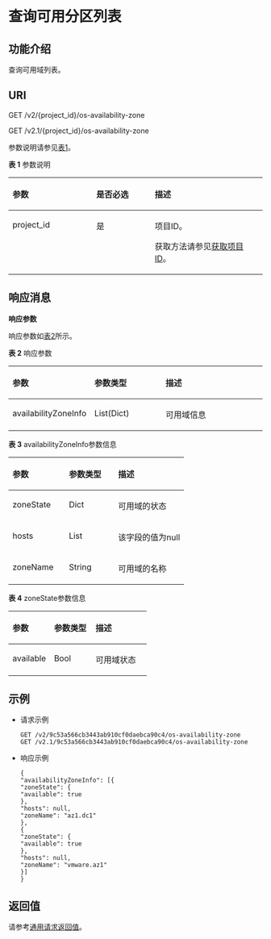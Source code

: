 # 查询可用分区列表<a name="ZH-CN_TOPIC_0065817728"></a>

## 功能介绍<a name="zh-cn_topic_0057973206_section60955817"></a>

查询可用域列表。

## URI<a name="zh-cn_topic_0057973206_section11731442"></a>

GET /v2/\{project\_id\}/os-availability-zone

GET /v2.1/\{project\_id\}/os-availability-zone

参数说明请参见[表1](#zh-cn_topic_0057973206_table2814978410562)。

**表 1**  参数说明

<a name="zh-cn_topic_0057973206_table2814978410562"></a>
<table><thead align="left"><tr id="zh-cn_topic_0057973206_row4149654710562"><th class="cellrowborder" valign="top" width="33%" id="mcps1.2.4.1.1"><p id="p5187119"><a name="p5187119"></a><a name="p5187119"></a>参数</p>
</th>
<th class="cellrowborder" valign="top" width="23%" id="mcps1.2.4.1.2"><p id="p17503500"><a name="p17503500"></a><a name="p17503500"></a>是否必选</p>
</th>
<th class="cellrowborder" valign="top" width="44%" id="mcps1.2.4.1.3"><p id="p8497414"><a name="p8497414"></a><a name="p8497414"></a>描述</p>
</th>
</tr>
</thead>
<tbody><tr id="zh-cn_topic_0057973206_row3491217610562"><td class="cellrowborder" valign="top" width="33%" headers="mcps1.2.4.1.1 "><p id="zh-cn_topic_0057973206_p931403110562"><a name="zh-cn_topic_0057973206_p931403110562"></a><a name="zh-cn_topic_0057973206_p931403110562"></a>project_id</p>
</td>
<td class="cellrowborder" valign="top" width="23%" headers="mcps1.2.4.1.2 "><p id="zh-cn_topic_0057973206_p1623904210562"><a name="zh-cn_topic_0057973206_p1623904210562"></a><a name="zh-cn_topic_0057973206_p1623904210562"></a>是</p>
</td>
<td class="cellrowborder" valign="top" width="44%" headers="mcps1.2.4.1.3 "><p id="p37593705"><a name="p37593705"></a><a name="p37593705"></a>项目ID。</p>
<p id="p1180512217438"><a name="p1180512217438"></a><a name="p1180512217438"></a>获取方法请参见<a href="获取项目ID.md">获取项目ID</a>。</p>
</td>
</tr>
</tbody>
</table>

## 响应消息<a name="zh-cn_topic_0057973206_section63234676"></a>

**响应参数**

响应参数如[表2](#zh-cn_topic_0057973206_table34970028)所示。

**表 2**  响应参数

<a name="zh-cn_topic_0057973206_table34970028"></a>
<table><thead align="left"><tr id="zh-cn_topic_0057973206_row39112085"><th class="cellrowborder" valign="top" width="32.12678732126787%" id="mcps1.2.4.1.1"><p id="zh-cn_topic_0057972670_p57733603"><a name="zh-cn_topic_0057972670_p57733603"></a><a name="zh-cn_topic_0057972670_p57733603"></a>参数</p>
</th>
<th class="cellrowborder" valign="top" width="28.057194280571945%" id="mcps1.2.4.1.2"><p id="zh-cn_topic_0057972670_p45910260"><a name="zh-cn_topic_0057972670_p45910260"></a><a name="zh-cn_topic_0057972670_p45910260"></a>参数类型</p>
</th>
<th class="cellrowborder" valign="top" width="39.81601839816019%" id="mcps1.2.4.1.3"><p id="zh-cn_topic_0057972670_p32634650"><a name="zh-cn_topic_0057972670_p32634650"></a><a name="zh-cn_topic_0057972670_p32634650"></a>描述</p>
</th>
</tr>
</thead>
<tbody><tr id="zh-cn_topic_0057973206_row37957477"><td class="cellrowborder" valign="top" width="32.12678732126787%" headers="mcps1.2.4.1.1 "><p id="zh-cn_topic_0057973206_p54656798"><a name="zh-cn_topic_0057973206_p54656798"></a><a name="zh-cn_topic_0057973206_p54656798"></a>availabilityZoneInfo</p>
</td>
<td class="cellrowborder" valign="top" width="28.057194280571945%" headers="mcps1.2.4.1.2 "><p id="zh-cn_topic_0057973206_p65124552"><a name="zh-cn_topic_0057973206_p65124552"></a><a name="zh-cn_topic_0057973206_p65124552"></a>List(Dict)</p>
</td>
<td class="cellrowborder" valign="top" width="39.81601839816019%" headers="mcps1.2.4.1.3 "><p id="zh-cn_topic_0057973206_p54030"><a name="zh-cn_topic_0057973206_p54030"></a><a name="zh-cn_topic_0057973206_p54030"></a>可用域信息</p>
</td>
</tr>
</tbody>
</table>

**表 3**  availabilityZoneInfo参数信息

<a name="zh-cn_topic_0057973206_table4376441"></a>
<table><thead align="left"><tr id="zh-cn_topic_0057973206_row55834932"><th class="cellrowborder" valign="top" width="32.12678732126787%" id="mcps1.2.4.1.1"><p id="p044879102811"><a name="p044879102811"></a><a name="p044879102811"></a>参数</p>
</th>
<th class="cellrowborder" valign="top" width="28.057194280571945%" id="mcps1.2.4.1.2"><p id="p74488912281"><a name="p74488912281"></a><a name="p74488912281"></a>参数类型</p>
</th>
<th class="cellrowborder" valign="top" width="39.81601839816019%" id="mcps1.2.4.1.3"><p id="p846317913288"><a name="p846317913288"></a><a name="p846317913288"></a>描述</p>
</th>
</tr>
</thead>
<tbody><tr id="zh-cn_topic_0057973206_row62745414"><td class="cellrowborder" valign="top" width="32.12678732126787%" headers="mcps1.2.4.1.1 "><p id="zh-cn_topic_0057973206_p49213798"><a name="zh-cn_topic_0057973206_p49213798"></a><a name="zh-cn_topic_0057973206_p49213798"></a>zoneState</p>
</td>
<td class="cellrowborder" valign="top" width="28.057194280571945%" headers="mcps1.2.4.1.2 "><p id="zh-cn_topic_0057973206_p26894719"><a name="zh-cn_topic_0057973206_p26894719"></a><a name="zh-cn_topic_0057973206_p26894719"></a>Dict</p>
</td>
<td class="cellrowborder" valign="top" width="39.81601839816019%" headers="mcps1.2.4.1.3 "><p id="zh-cn_topic_0057973206_p27048633"><a name="zh-cn_topic_0057973206_p27048633"></a><a name="zh-cn_topic_0057973206_p27048633"></a>可用域的状态</p>
</td>
</tr>
<tr id="zh-cn_topic_0057973206_row42111108"><td class="cellrowborder" valign="top" width="32.12678732126787%" headers="mcps1.2.4.1.1 "><p id="zh-cn_topic_0057973206_p55556613"><a name="zh-cn_topic_0057973206_p55556613"></a><a name="zh-cn_topic_0057973206_p55556613"></a>hosts</p>
</td>
<td class="cellrowborder" valign="top" width="28.057194280571945%" headers="mcps1.2.4.1.2 "><p id="zh-cn_topic_0057973206_p3791843"><a name="zh-cn_topic_0057973206_p3791843"></a><a name="zh-cn_topic_0057973206_p3791843"></a>List</p>
</td>
<td class="cellrowborder" valign="top" width="39.81601839816019%" headers="mcps1.2.4.1.3 "><p id="zh-cn_topic_0057973206_p48006356"><a name="zh-cn_topic_0057973206_p48006356"></a><a name="zh-cn_topic_0057973206_p48006356"></a>该字段的值为null</p>
</td>
</tr>
<tr id="zh-cn_topic_0057973206_row29404023"><td class="cellrowborder" valign="top" width="32.12678732126787%" headers="mcps1.2.4.1.1 "><p id="zh-cn_topic_0057973206_p32915700"><a name="zh-cn_topic_0057973206_p32915700"></a><a name="zh-cn_topic_0057973206_p32915700"></a>zoneName</p>
</td>
<td class="cellrowborder" valign="top" width="28.057194280571945%" headers="mcps1.2.4.1.2 "><p id="zh-cn_topic_0057973206_p48926033"><a name="zh-cn_topic_0057973206_p48926033"></a><a name="zh-cn_topic_0057973206_p48926033"></a>String</p>
</td>
<td class="cellrowborder" valign="top" width="39.81601839816019%" headers="mcps1.2.4.1.3 "><p id="zh-cn_topic_0057973206_p22007756"><a name="zh-cn_topic_0057973206_p22007756"></a><a name="zh-cn_topic_0057973206_p22007756"></a>可用域的名称</p>
</td>
</tr>
</tbody>
</table>

**表 4**  zoneState参数信息

<a name="zh-cn_topic_0057973206_table37797818"></a>
<table><thead align="left"><tr id="zh-cn_topic_0057973206_row19790066"><th class="cellrowborder" valign="top" width="30.09%" id="mcps1.2.4.1.1"><p id="p19223713172814"><a name="p19223713172814"></a><a name="p19223713172814"></a>参数</p>
</th>
<th class="cellrowborder" valign="top" width="30.09%" id="mcps1.2.4.1.2"><p id="p7223213122812"><a name="p7223213122812"></a><a name="p7223213122812"></a>参数类型</p>
</th>
<th class="cellrowborder" valign="top" width="39.82%" id="mcps1.2.4.1.3"><p id="p17223111314282"><a name="p17223111314282"></a><a name="p17223111314282"></a>描述</p>
</th>
</tr>
</thead>
<tbody><tr id="zh-cn_topic_0057973206_row56786272"><td class="cellrowborder" valign="top" width="30.09%" headers="mcps1.2.4.1.1 "><p id="zh-cn_topic_0057973206_p36285299"><a name="zh-cn_topic_0057973206_p36285299"></a><a name="zh-cn_topic_0057973206_p36285299"></a>available</p>
</td>
<td class="cellrowborder" valign="top" width="30.09%" headers="mcps1.2.4.1.2 "><p id="zh-cn_topic_0057973206_p53428078"><a name="zh-cn_topic_0057973206_p53428078"></a><a name="zh-cn_topic_0057973206_p53428078"></a>Bool</p>
</td>
<td class="cellrowborder" valign="top" width="39.82%" headers="mcps1.2.4.1.3 "><p id="zh-cn_topic_0057973206_p32026686"><a name="zh-cn_topic_0057973206_p32026686"></a><a name="zh-cn_topic_0057973206_p32026686"></a>可用域状态</p>
</td>
</tr>
</tbody>
</table>

## 示例<a name="zh-cn_topic_0057973206_section32241172"></a>

-   请求示例

    ```
    GET /v2/9c53a566cb3443ab910cf0daebca90c4/os-availability-zone
    GET /v2.1/9c53a566cb3443ab910cf0daebca90c4/os-availability-zone
    ```

-   响应示例

    ```
    {
    "availabilityZoneInfo": [{
    "zoneState": {
    "available": true
    },
    "hosts": null,
    "zoneName": "az1.dc1"
    },
    {
    "zoneState": {
    "available": true
    },
    "hosts": null,
    "zoneName": "vmware.az1"
    }]
    }
    ```


## 返回值<a name="zh-cn_topic_0057973206_zh-cn_topic_0020212692_section22960139"></a>

请参考[通用请求返回值](通用请求返回值.md)。

